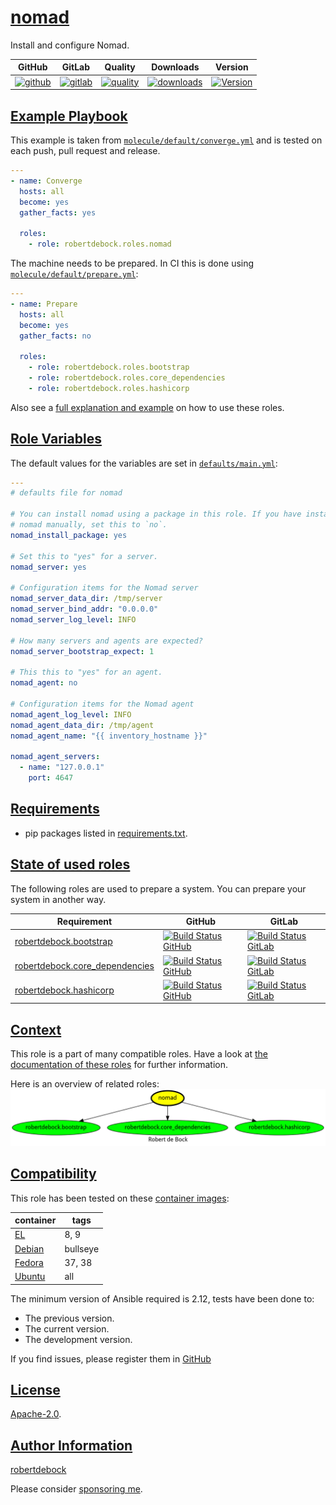 # [nomad](#nomad)

Install and configure Nomad.

|GitHub|GitLab|Quality|Downloads|Version|
|------|------|-------|---------|-------|
|[![github](https://github.com/robertdebock/ansible-role-nomad/workflows/Ansible%20Molecule/badge.svg)](https://github.com/robertdebock/ansible-role-nomad/actions)|[![gitlab](https://gitlab.com/robertdebock-iac/ansible-role-nomad/badges/master/pipeline.svg)](https://gitlab.com/robertdebock-iac/ansible-role-nomad)|[![quality](https://img.shields.io/ansible/quality/51615)](https://galaxy.ansible.com/robertdebock/nomad)|[![downloads](https://img.shields.io/ansible/role/d/51615)](https://galaxy.ansible.com/robertdebock/nomad)|[![Version](https://img.shields.io/github/release/robertdebock/ansible-role-nomad.svg)](https://github.com/robertdebock/ansible-role-nomad/releases/)|

## [Example Playbook](#example-playbook)

This example is taken from [`molecule/default/converge.yml`](https://github.com/robertdebock/ansible-role-nomad/blob/master/molecule/default/converge.yml) and is tested on each push, pull request and release.

```yaml
---
- name: Converge
  hosts: all
  become: yes
  gather_facts: yes

  roles:
    - role: robertdebock.roles.nomad
```

The machine needs to be prepared. In CI this is done using [`molecule/default/prepare.yml`](https://github.com/robertdebock/ansible-role-nomad/blob/master/molecule/default/prepare.yml):

```yaml
---
- name: Prepare
  hosts: all
  become: yes
  gather_facts: no

  roles:
    - role: robertdebock.roles.bootstrap
    - role: robertdebock.roles.core_dependencies
    - role: robertdebock.roles.hashicorp
```

Also see a [full explanation and example](https://robertdebock.nl/how-to-use-these-roles.html) on how to use these roles.

## [Role Variables](#role-variables)

The default values for the variables are set in [`defaults/main.yml`](https://github.com/robertdebock/ansible-role-nomad/blob/master/defaults/main.yml):

```yaml
---
# defaults file for nomad

# You can install nomad using a package in this role. If you have installed
# nomad manually, set this to `no`.
nomad_install_package: yes

# Set this to "yes" for a server.
nomad_server: yes

# Configuration items for the Nomad server
nomad_server_data_dir: /tmp/server
nomad_server_bind_addr: "0.0.0.0"
nomad_server_log_level: INFO

# How many servers and agents are expected?
nomad_server_bootstrap_expect: 1

# This this to "yes" for an agent.
nomad_agent: no

# Configuration items for the Nomad agent
nomad_agent_log_level: INFO
nomad_agent_data_dir: /tmp/agent
nomad_agent_name: "{{ inventory_hostname }}"

nomad_agent_servers:
  - name: "127.0.0.1"
    port: 4647
```

## [Requirements](#requirements)

- pip packages listed in [requirements.txt](https://github.com/robertdebock/ansible-role-nomad/blob/master/requirements.txt).

## [State of used roles](#state-of-used-roles)

The following roles are used to prepare a system. You can prepare your system in another way.

| Requirement | GitHub | GitLab |
|-------------|--------|--------|
|[robertdebock.bootstrap](https://galaxy.ansible.com/robertdebock/bootstrap)|[![Build Status GitHub](https://github.com/robertdebock/ansible-role-bootstrap/workflows/Ansible%20Molecule/badge.svg)](https://github.com/robertdebock/ansible-role-bootstrap/actions)|[![Build Status GitLab](https://gitlab.com/robertdebock-iac/ansible-role-bootstrap/badges/master/pipeline.svg)](https://gitlab.com/robertdebock-iac/ansible-role-bootstrap)|
|[robertdebock.core_dependencies](https://galaxy.ansible.com/robertdebock/core_dependencies)|[![Build Status GitHub](https://github.com/robertdebock/ansible-role-core_dependencies/workflows/Ansible%20Molecule/badge.svg)](https://github.com/robertdebock/ansible-role-core_dependencies/actions)|[![Build Status GitLab](https://gitlab.com/robertdebock-iac/ansible-role-core_dependencies/badges/master/pipeline.svg)](https://gitlab.com/robertdebock-iac/ansible-role-core_dependencies)|
|[robertdebock.hashicorp](https://galaxy.ansible.com/robertdebock/hashicorp)|[![Build Status GitHub](https://github.com/robertdebock/ansible-role-hashicorp/workflows/Ansible%20Molecule/badge.svg)](https://github.com/robertdebock/ansible-role-hashicorp/actions)|[![Build Status GitLab](https://gitlab.com/robertdebock-iac/ansible-role-hashicorp/badges/master/pipeline.svg)](https://gitlab.com/robertdebock-iac/ansible-role-hashicorp)|

## [Context](#context)

This role is a part of many compatible roles. Have a look at [the documentation of these roles](https://robertdebock.nl/) for further information.

Here is an overview of related roles:
![dependencies](https://raw.githubusercontent.com/robertdebock/ansible-role-nomad/png/requirements.png "Dependencies")

## [Compatibility](#compatibility)

This role has been tested on these [container images](https://hub.docker.com/u/robertdebock):

|container|tags|
|---------|----|
|[EL](https://hub.docker.com/repository/docker/robertdebock/enterpriselinux/general)|8, 9|
|[Debian](https://hub.docker.com/repository/docker/robertdebock/debian/general)|bullseye|
|[Fedora](https://hub.docker.com/repository/docker/robertdebock/fedora/general)|37, 38|
|[Ubuntu](https://hub.docker.com/repository/docker/robertdebock/ubuntu/general)|all|

The minimum version of Ansible required is 2.12, tests have been done to:

- The previous version.
- The current version.
- The development version.

If you find issues, please register them in [GitHub](https://github.com/robertdebock/ansible-role-nomad/issues)

## [License](#license)

[Apache-2.0](https://github.com/robertdebock/ansible-role-nomad/blob/master/LICENSE).

## [Author Information](#author-information)

[robertdebock](https://robertdebock.nl/)

Please consider [sponsoring me](https://github.com/sponsors/robertdebock).

